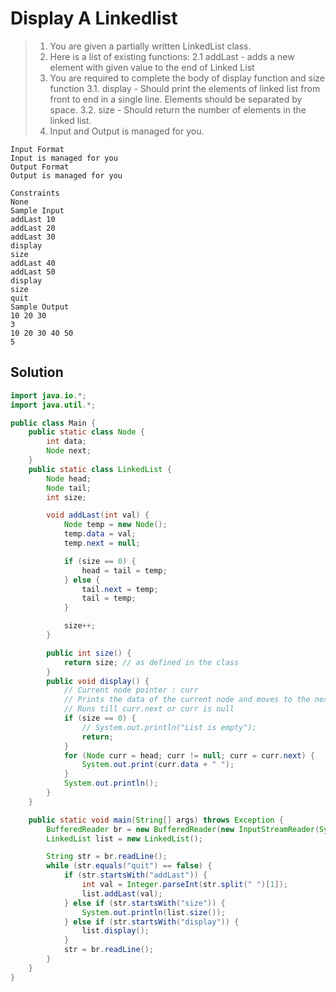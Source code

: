 # Display A Linkedlist

> 1. You are given a partially written LinkedList class.
> 2. Here is a list of existing functions:
>    2.1 addLast - adds a new element with given value to the end of Linked List
> 3. You are required to complete the body of display function and size function
>    3.1. display - Should print the elements of linked list from front to end in a single line. Elements should be separated by space.
>    3.2. size - Should return the number of elements in the linked list.
> 4. Input and Output is managed for you.

```text
Input Format
Input is managed for you
Output Format
Output is managed for you

Constraints
None
Sample Input
addLast 10
addLast 20
addLast 30
display
size
addLast 40
addLast 50
display
size
quit
Sample Output
10 20 30
3
10 20 30 40 50
5
```

## Solution

```java
import java.io.*;
import java.util.*;

public class Main {
    public static class Node {
        int data;
        Node next;
    }
    public static class LinkedList {
        Node head;
        Node tail;
        int size;

        void addLast(int val) {
            Node temp = new Node();
            temp.data = val;
            temp.next = null;

            if (size == 0) {
                head = tail = temp;
            } else {
                tail.next = temp;
                tail = temp;
            }

            size++;
        }

        public int size() {
            return size; // as defined in the class
        }
        public void display() {
            // Current node pointer : curr
            // Prints the data of the current node and moves to the next node with curr.next
            // Runs till curr.next or curr is null
            if (size == 0) {
                // System.out.println("List is empty");
                return;
            }
            for (Node curr = head; curr != null; curr = curr.next) {
                System.out.print(curr.data + " ");
            }
            System.out.println();
        }
    }

    public static void main(String[] args) throws Exception {
        BufferedReader br = new BufferedReader(new InputStreamReader(System.in));
        LinkedList list = new LinkedList();

        String str = br.readLine();
        while (str.equals("quit") == false) {
            if (str.startsWith("addLast")) {
                int val = Integer.parseInt(str.split(" ")[1]);
                list.addLast(val);
            } else if (str.startsWith("size")) {
                System.out.println(list.size());
            } else if (str.startsWith("display")) {
                list.display();
            }
            str = br.readLine();
        }
    }
}
```
